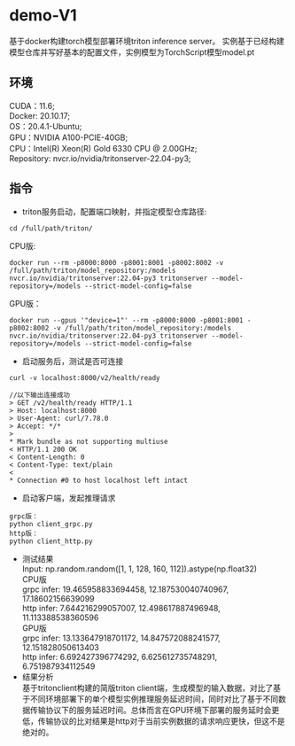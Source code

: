 # demo-V1
基于docker构建torch模型部署环境triton inference server。
实例基于已经构建模型仓库并写好基本的配置文件，实例模型为TorchScript模型model.pt

## 环境
CUDA：11.6;  
Docker: 20.10.17;  
OS：20.4.1-Ubuntu;  
GPU：NVIDIA A100-PCIE-40GB;  
CPU：Intel(R) Xeon(R) Gold 6330 CPU @ 2.00GHz;  
Repository: nvcr.io/nvidia/tritonserver-22.04-py3; 

## 指令
* triton服务启动，配置端口映射，并指定模型仓库路径:  
```
cd /full/path/triton/  
```
CPU版:  
```
docker run --rm -p8000:8000 -p8001:8001 -p8002:8002 -v /full/path/triton/model_repository:/models nvcr.io/nvidia/tritonserver:22.04-py3 tritonserver --model-repository=/models --strict-model-config=false  
```
GPU版：  
```
docker run --gpus '"device=1"' --rm -p8000:8000 -p8001:8001 -p8002:8002 -v /full/path/triton/model_repository:/models nvcr.io/nvidia/tritonserver:22.04-py3 tritonserver --model-repository=/models --strict-model-config=false
```
* 启动服务后，测试是否可连接
```
curl -v localhost:8000/v2/health/ready

//以下输出连接成功
> GET /v2/health/ready HTTP/1.1
> Host: localhost:8000
> User-Agent: curl/7.78.0
> Accept: */*
> 
* Mark bundle as not supporting multiuse
< HTTP/1.1 200 OK
< Content-Length: 0
< Content-Type: text/plain
< 
* Connection #0 to host localhost left intact
```

* 启动客户端，发起推理请求  
```
grpc版：  
python client_grpc.py  
http版：  
python client_http.py  
```
* 测试结果  
Input: np.random.random([1, 1, 128, 160, 112]).astype(np.float32)  
CPU版   
grpc infer: 19.465958833694458, 12.187530040740967,  17.18602156639099  
http infer: 7.644216299057007, 12.498617887496948, 11.113388538360596   
GPU版   
grpc infer: 13.133647918701172, 14.847572088241577, 12.151828050613403  
http infer: 6.692427396774292, 6.625612735748291, 6.751987934112549   
* 结果分析  
  基于tritonclient构建的简版triton client端，生成模型的输入数据，对比了基于不同环境部署下的单个模型实例推理服务延迟时间，同时对比了基于不同数据传输协议下的服务延迟时间。总体而言在GPU环境下部署的服务延时会更低，传输协议的比对结果是http对于当前实例数据的请求响应更快，但这不是绝对的。
  
